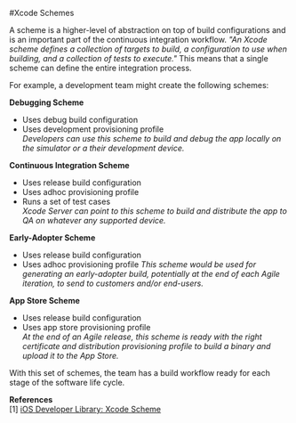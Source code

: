 #Xcode Schemes

A scheme is a higher-level of abstraction on top of build configurations and is an important part of the continuous integration workflow. *"An Xcode scheme defines a collection of targets to build, a configuration to use when building, and a collection of tests to execute."*  This means that a single scheme can define the entire integration process.

For example, a development team might create the following schemes:  

**Debugging Scheme**  
  * Uses debug build configuration  
  * Uses development provisioning profile  
  *Developers can use this scheme to build and debug the app locally on the simulator or a their development device.*  

**Continuous Integration Scheme**  
  * Uses release build configuration  
  * Uses adhoc provisioning profile  
  * Runs a set of test cases  
  *Xcode Server can point to this scheme to build and distribute the app to QA on whatever any supported device.*  

**Early-Adopter Scheme**  
  * Uses release build configuration  
  * Uses adhoc provisioning profile
  *This scheme would be used for generating an early-adopter build, potentially at the end of each Agile iteration, to send to customers and/or end-users.*  

**App Store Scheme**  
  * Uses release build configuration  
  * Uses app store provisioning profile  
  *At the end of an Agile release, this scheme is ready with the right certificate and distribution provisioning profile to build a binary and upload it to the App Store.*  

With this set of schemes, the team has a build workflow ready for each stage of the software life cycle.

**References**  
[1] [iOS Developer Library: Xcode Scheme](https://developer.apple.com/library/ios/featuredarticles/XcodeConcepts/Concept-Schemes.html)
